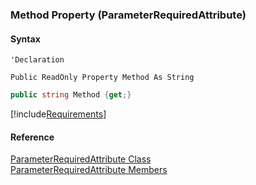 ﻿### Method Property (ParameterRequiredAttribute)

#### Syntax

```vbnet
'Declaration

Public ReadOnly Property Method As String
```

```csharp
public string Method {get;}
```

[!include[Requirements](../partials/requirements.md)]

#### Reference

[ParameterRequiredAttribute Class](fcSDK~FChoice.Foundation.Clarify.Attributes.ParameterRequiredAttribute.md)  
[ParameterRequiredAttribute Members](fcSDK~FChoice.Foundation.Clarify.Attributes.ParameterRequiredAttribute_members.md)